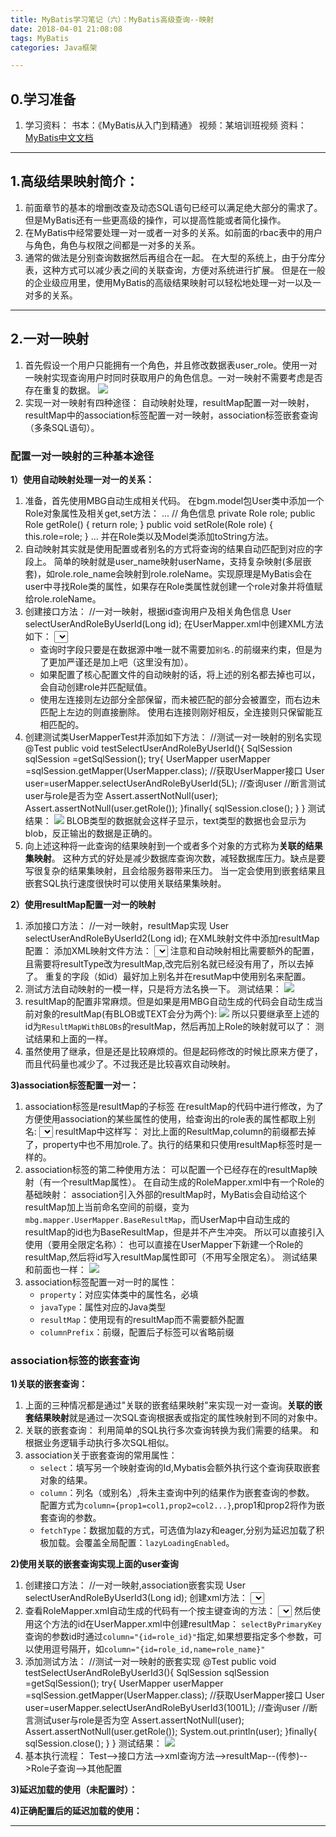 ```yaml
---
title: MyBatis学习笔记（六）：MyBatis高级查询--映射
date: 2018-04-01 21:08:08
tags: MyBatis
categories: Java框架

---
```

## 0.学习准备
1. 学习资料：
书本：《MyBatis从入门到精通》
视频：某培训班视频
资料：[MyBatis中文文档](http://www.mybatis.org/mybatis-3/zh/index.html)

---
## 1.高级结果映射简介：
1. 前面章节的基本的增删改查及动态SQL语句已经可以满足绝大部分的需求了。
但是MyBatis还有一些更高级的操作，可以提高性能或者简化操作。
2. 在MyBatis中经常要处理一对一或者一对多的关系。如前面的rbac表中的用户与角色，角色与权限之间都是一对多的关系。
3. 通常的做法是分别查询数据然后再组合在一起。
在大型的系统上，由于分库分表，这种方式可以减少表之间的关联查询，方便对系统进行扩展。
但是在一般的企业级应用里，使用MyBatis的高级结果映射可以轻松地处理一对一以及一对多的关系。

---
## 2.一对一映射
1. 首先假设一个用户只能拥有一个角色，并且修改数据表user_role。使用一对一映射实现查询用户时同时获取用户的角色信息。一对一映射不需要考虑是否存在重复的数据。
![](http://p5ki4lhmo.bkt.clouddn.com/00027MyBatis%E5%AD%A6%E4%B9%A06-01.jpg)
2. 实现一对一映射有四种途径：
自动映射处理，resultMap配置一对一映射，resultMap中的association标签配置一对一映射，association标签嵌套查询（多条SQL语句）。

### 配置一对一映射的三种基本途径
**1）使用自动映射处理一对一的关系：**
1. 准备，首先使用MBG自动生成相关代码。
在bgm.model包User类中添加一个Role对象属性及相关get,set方法：
		...
		// 角色信息
		private Role role;
		public Role getRole() {
			return role;
		}
		public void setRole(Role role) {
			this.role=role;
		}
		...
并在Role类以及Model类添加toString方法。
2. 自动映射其实就是使用配置或者别名的方式将查询的结果自动匹配到对应的字段上。
简单的映射就是user_name映射userName，支持复杂映射(多层嵌套)，如role.role_name会映射到role.roleName。实现原理是MyBatis会在user中寻找Role类的属性，如果存在Role类属性就创建一个role对象并将值赋给role.roleName。
3. 创建接口方法：
		//一对一映射，根据id查询用户及相关角色信息
		User selectUserAndRoleByUserId(Long id);
在UserMapper.xml中创建XML方法如下：
		<select id="selectUserAndRoleByUserId" resultType="User">
			SELECT
				u.id,
				user_name userName,
				user_password userPassword,
				user_email userEmail,
				user_info userInfo,
				head_img headImg,
				u.create_time createTime,
				r.id "role.id",
				role_name "role.roleName",
				enabled "role.enabled",
				create_by "role.createBy",
				r.create_time "role.createTime"
			FROM user u
			left join user_role ur on u.id=ur.user_id
			left join role r on ur.role_id=r.id
			WHERE u.id=#{id}  
		</select>
	- 查询时字段只要是在数据源中唯一就不需要加`别名.`的前缀来约束，但是为了更加严谨还是加上吧（这里没有加）。
	- 如果配置了核心配置文件的自动映射的话，将上述的别名都去掉也可以，会自动创建role并匹配赋值。
	- 使用左连接则左边部分全部保留，而未被匹配的部分会被置空，而右边未匹配上左边的则直接删除。
使用右连接则刚好相反，全连接则只保留能互相匹配的。
4. 创建测试类UserMapperTest并添加如下方法：
		//测试一对一映射的别名实现
		@Test
		public void testSelectUserAndRoleByUserId(){
			SqlSession sqlSession =getSqlSession();
			try{
				UserMapper userMapper =sqlSession.getMapper(UserMapper.class);		//获取UserMapper接口
				User user=userMapper.selectUserAndRoleByUserId(5L);  //查询user
				//断言测试user与role是否为空
				Assert.assertNotNull(user);
				Assert.assertNotNull(user.getRole());
			}finally{
				sqlSession.close();
			}
		}
测试结果：
![](http://p5ki4lhmo.bkt.clouddn.com/00027MyBatis%E5%AD%A6%E4%B9%A06-02.jpg)
BLOB类型的数据就会这样子显示，text类型的数据也会显示为blob，反正输出的数据是正确的。
5. 向上述这种将一此查询的结果映射到一个或者多个对象的方式称为**关联的结果集映射**。
这种方式的好处是减少数据库查询次数，减轻数据库压力。缺点是要写很复杂的结果集映射，且会给服务器带来压力。
当一定会使用到嵌套结果且嵌套SQL执行速度很快时可以使用关联结果集映射。

**2）使用resultMap配置一对一的映射**
1. 添加接口方法：
		//一对一映射，resultMap实现
		User selectUserAndRoleByUserId2(Long id);
在XML映射文件中添加resultMap配置：
		<resultMap type="User" id="userRoleMap">
			<id column="id" property="id" />
			<result column="user_name" property="userName" />
			<result column="user_password" property="userPassword" />
			<result column="user_email" property="userEmail" />
			<result column="create_time" jdbcType="TIMESTAMP" property="createTime" />
			<result column="user_info" jdbcType="LONGVARCHAR" property="userInfo" />
			<result column="head_img" jdbcType="LONGVARBINARY" property="headImg" />
			<!-- role相关属性 -->
			<result column="role_id" property="role.id" />
			<result column="role_name" property="role.roleName" />
			<result column="enabled" property="role.enabled" />
			<result column="create_by" property="role.createBy" />
			<result column="create_time" property="role.createTime" jdbcType="TIMESTAMP"/>
		</resultMap>
添加XML映射文件方法：
		<select id="selectUserAndRoleByUserId2" resultMap="userRoleMap">
			SELECT
				u.id,
				user_name,
				user_password,
				user_email,
				user_info,
				head_img,
				u.create_time,
				r.id as role_id,
				r.role_name,
				r.enabled,
				r.create_by,
				r.create_time
			FROM user u
			left join user_role ur on u.id=ur.user_id
			left join role r on ur.role_id=r.id
			WHERE u.id=#{id}
		</select>
注意和自动映射相比需要额外的配置，且需要将resultType改为resultMap,改完后别名就已经没有用了，所以去掉了。
重复的字段（如id）最好加上别名并在resutMap中使用别名来配置。
2. 测试方法自动映射的一模一样，只是将方法名换一下。
测试结果：
![](http://p5ki4lhmo.bkt.clouddn.com/00027MyBatis%E5%AD%A6%E4%B9%A06-03.jpg)
3. resultMap的配置非常麻烦。但是如果是用MBG自动生成的代码会自动生成当前对象的resultMap(有BLOB或TEXT会分为两个):
![](http://p5ki4lhmo.bkt.clouddn.com/00027MyBatis%E5%AD%A6%E4%B9%A06-04.jpg)
所以只要继承至上述的id为`ResultMapWithBLOBs`的resultMap，然后再加上Role的映射就可以了：
		<resultMap extends="ResultMapWithBLOBs" type="User" id="userRoleMap">
			<!-- role相关属性 -->
			<result column="role_id" property="role.id" />
			<result column="role_name" property="role.roleName" />
			<result column="enabled" property="role.enabled" />
			<result column="create_by" property="role.createBy" />
			<result column="create_time" property="role.createTime" jdbcType="TIMESTAMP"/>
		</resultMap>
测试结果和上面的一样。
4. 虽然使用了继承，但是还是比较麻烦的。但是起码修改的时候比原来方便了，而且代码量也减少了。不过我还是比较喜欢自动映射。
 
**3)association标签配置一对一：**
1. association标签是resultMap的子标签
在resultMap的代码中进行修改，为了方便使用association的某些属性的使用，给查询出的role表的属性都取上别名:
		<select id="selectUserAndRoleByUserId2" resultMap="userRoleMap">
			SELECT
				u.id,
				user_name,
				user_password,
				user_email,
				user_info,
				head_img,
				u.create_time,
				r.id as role_id,
				r.role_name role_role_name,
				r.enabled role_enabled,
				r.create_by role_create_by,
				r.create_time role_create_time
			FROM user u
			left join user_role ur on u.id=ur.user_id
			left join role r on ur.role_id=r.id
			WHERE u.id=#{id}
		</select>
resultMap中这样写：
		<resultMap extends="ResultMapWithBLOBs" type="User" id="userRoleMap">
			<association property="role" columnPrefix="role_" javaType="Role">
				<result column="id" property="id" />
				<result column="role_name" property="roleName" />
				<result column="enabled" property="enabled" />
				<result column="create_by" property="createBy" />
				<result column="create_time" property="createTime" jdbcType="TIMESTAMP"/>
			</association>
		</resultMap>
对比上面的ResultMap,column的前缀都去掉了，property中也不用加role.了。执行的结果和只使用resultMap标签时是一样的。
2. association标签的第二种使用方法：
可以配置一个已经存在的resultMap映射（有一个resultMap属性）。
在自动生成的RoleMapper.xml中有一个Role的基础映射：
		<resultMap id="BaseResultMap" type="mbg.model.Role">
			<id column="id" jdbcType="BIGINT" property="id" />
			<result column="role_name" jdbcType="VARCHAR" property="roleName" />
			<result column="enabled" jdbcType="INTEGER" property="enabled" />
			<result column="create_by" jdbcType="BIGINT" property="createBy" />
			<result column="create_time" jdbcType="TIMESTAMP" property="createTime" />
		</resultMap>
association引入外部的resultMap时，MyBatis会自动给这个resultMap加上当前命名空间的前缀，变为`mbg.mapper.UserMapper.BaseResultMap`，而UserMap中自动生成的resultMap的id也为BaseResultMap，但是并不产生冲突。
所以可以直接引入使用（要用全限定名称）：
		<resultMap extends="ResultMapWithBLOBs" type="User" id="userRoleMap">
			<association property="role" columnPrefix="role_" resultMap="mbg.mapper.RoleMapper.BaseResultMap" />
		</resultMap>
也可以直接在UserMapper下新建一个Role的resultMap,然后将id写入resultMap属性即可（不用写全限定名）。
测试结果和前面也一样：
![](http://p5ki4lhmo.bkt.clouddn.com/00027MyBatis%E5%AD%A6%E4%B9%A06-03.jpg)
3. association标签配置一对一时的属性：
	- `property`：对应实体类中的属性名，必填
	- `javaType`：属性对应的Java类型
	- `resultMap`：使用现有的resultMap而不需要额外配置
	- `columnPrefix`：前缀，配置后子标签可以省略前缀

### association标签的嵌套查询
**1)关联的嵌套查询：**
1. 上面的三种情况都是通过"关联的嵌套结果映射"来实现一对一查询。**关联的嵌套结果映射**就是通过一次SQL查询根据表或指定的属性映射到不同的对象中。
2. 关联的嵌套查询：
利用简单的SQL执行多次查询转换为我们需要的结果。
和根据业务逻辑手动执行多次SQL相似。
3. association关于嵌套查询的常用属性：
	- `select`：填写另一个映射查询的Id,Mybatis会额外执行这个查询获取嵌套对象的结果。
	- `column`：列名（或别名）,将朱主查询中列的结果作为嵌套查询的参数。
	配置方式为`column={prop1=col1,prop2=col2...}`,prop1和prop2将作为嵌套查询的参数。
	- `fetchType`：数据加载的方式，可选值为lazy和eager,分别为延迟加载了积极加载。会覆盖全局配置：`lazyLoadingEnabled`。

**2)使用关联的嵌套查询实现上面的user查询**
1. 创建接口方法：
		//一对一映射,association嵌套实现
		User selectUserAndRoleByUserId3(Long id);
创建xml方法：
		<select id="selectUserAndRoleByUserId3" resultMap="userRoleMapSelect">
			SELECT
				u.id,
				user_name,
				user_password,
				user_email,
				user_info,
				head_img,
				u.create_time,
				ur.role_id
			FROM user u
			left join user_role ur on u.id=ur.user_id
			WHERE u.id=#{id}  
		</select>
2. 查看RoleMapper.xml自动生成的代码有一个按主键查询的方法：
		<select id="selectByPrimaryKey" resultMap="BaseResultMap">
			select 
			<include refid="Base_Column_List" />
			from role
			where id = #{id}
		</select>
然后使用这个方法的id在UserMapper.xml中创建resultMap：
		<resultMap type="User" extends="ResultMapWithBLOBs" id="userRoleMapSelect">
			<association property="role" column="{id=role_id}" select="mbg.mapper.RoleMapper.selectByPrimaryKey"></association>
		</resultMap>
`selectByPrimaryKey`查询的参数id时通过`column="{id=role_id}"`指定,如果想要指定多个参数，可以使用逗号隔开，如`column="{id=role_id,name=role_name}"`
3. 添加测试方法：
		//测试一对一映射的嵌套实现
		@Test
		public void testSelectUserAndRoleByUserId3(){
			SqlSession sqlSession =getSqlSession();
			try{
				UserMapper userMapper =sqlSession.getMapper(UserMapper.class);		//获取UserMapper接口
				User user=userMapper.selectUserAndRoleByUserId3(1001L);  //查询user
				//断言测试user与role是否为空
				Assert.assertNotNull(user);
				Assert.assertNotNull(user.getRole());
				System.out.println(user);
			}finally{
				sqlSession.close();
			}
		}
测试结果：
![](http://p5ki4lhmo.bkt.clouddn.com/00027MyBatis%E5%AD%A6%E4%B9%A06-05.jpg)
4. 基本执行流程：
Test-->接口方法-->xml查询方法-->resultMap--(传参)-->Role子查询-->其他配置

**3)延迟加载的使用（未配置时）：**

**4)正确配置后的延迟加载的使用：**

---


